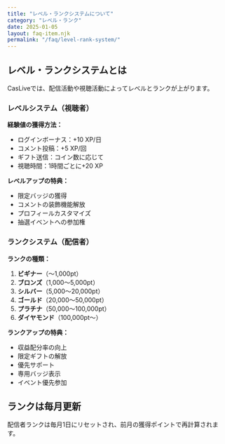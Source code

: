 ```yaml
---
title: "レベル・ランクシステムについて"
category: "レベル・ランク"
date: 2025-01-05
layout: faq-item.njk
permalink: "/faq/level-rank-system/"
---
```


## レベル・ランクシステムとは

CasLiveでは、配信活動や視聴活動によってレベルとランクが上がります。

### レベルシステム（視聴者）

**経験値の獲得方法：**
- ログインボーナス：+10 XP/日
- コメント投稿：+5 XP/回
- ギフト送信：コイン数に応じて
- 視聴時間：1時間ごとに+20 XP

**レベルアップの特典：**
- 限定バッジの獲得
- コメントの装飾機能解放
- プロフィールカスタマイズ
- 抽選イベントへの参加権

### ランクシステム（配信者）

**ランクの種類：**
1. **ビギナー**（〜1,000pt）
2. **ブロンズ**（1,000〜5,000pt）
3. **シルバー**（5,000〜20,000pt）
4. **ゴールド**（20,000〜50,000pt）
5. **プラチナ**（50,000〜100,000pt）
6. **ダイヤモンド**（100,000pt〜）

**ランクアップの特典：**
- 収益配分率の向上
- 限定ギフトの解放
- 優先サポート
- 専用バッジ表示
- イベント優先参加

## ランクは毎月更新

配信者ランクは毎月1日にリセットされ、前月の獲得ポイントで再計算されます。

